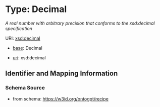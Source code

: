 # Type: Decimal


_A real number with arbitrary precision that conforms to the xsd:decimal specification_


URI: [xsd:decimal](http://www.w3.org/2001/XMLSchema#decimal)

* [base](https://w3id.org/linkml/base): Decimal

* [uri](https://w3id.org/linkml/uri): xsd:decimal









## Identifier and Mapping Information







### Schema Source


* from schema: https://w3id.org/ontogpt/recipe



